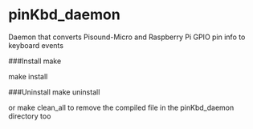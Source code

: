 # pinKbd_daemon
Daemon that converts Pisound-Micro and Raspberry Pi GPIO pin info to keyboard events

###Install
make

make install

###Uninstall
make uninstall

or make clean_all to remove the compiled file in the pinKbd_daemon directory too
